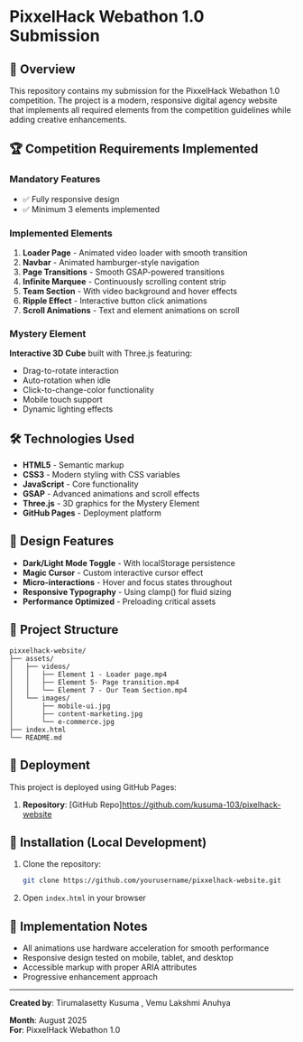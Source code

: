 # PixxelHack Webathon 1.0 Submission

## 🌟 Overview

This repository contains my submission for the PixxelHack Webathon 1.0 competition. The project is a modern, responsive digital agency website that implements all required elements from the competition guidelines while adding creative enhancements.

## 🏆 Competition Requirements Implemented

### Mandatory Features
- ✅ Fully responsive design
- ✅ Minimum 3 elements implemented

### Implemented Elements
1. **Loader Page** - Animated video loader with smooth transition
2. **Navbar** - Animated hamburger-style navigation
3. **Page Transitions** - Smooth GSAP-powered transitions
4. **Infinite Marquee** - Continuously scrolling content strip
5. **Team Section** - With video background and hover effects
6. **Ripple Effect** - Interactive button click animations
7. **Scroll Animations** - Text and element animations on scroll

### Mystery Element
**Interactive 3D Cube** built with Three.js featuring:
- Drag-to-rotate interaction
- Auto-rotation when idle
- Click-to-change-color functionality
- Mobile touch support
- Dynamic lighting effects

## 🛠 Technologies Used

- **HTML5** - Semantic markup
- **CSS3** - Modern styling with CSS variables
- **JavaScript** - Core functionality
- **GSAP** - Advanced animations and scroll effects
- **Three.js** - 3D graphics for the Mystery Element
- **GitHub Pages** - Deployment platform

## 🎨 Design Features

- **Dark/Light Mode Toggle** - With localStorage persistence
- **Magic Cursor** - Custom interactive cursor effect
- **Micro-interactions** - Hover and focus states throughout
- **Responsive Typography** - Using clamp() for fluid sizing
- **Performance Optimized** - Preloading critical assets

## 📂 Project Structure

```
pixxelhack-website/
├── assets/
│   ├── videos/
│   │   ├── Element 1 - Loader page.mp4 
│   │   ├── Element 5- Page transition.mp4
│   │   └── Element 7 - Our Team Section.mp4
│   └── images/
│       ├── mobile-ui.jpg
│       ├── content-marketing.jpg
│       └── e-commerce.jpg
├── index.html
└── README.md
```

## 🚀 Deployment

This project is deployed using GitHub Pages:

1. **Repository**: [GitHub Repo]https://github.com/kusuma-103/pixelhack-website
## 🔧 Installation (Local Development)

1. Clone the repository:
   ```bash
   git clone https://github.com/yourusername/pixxelhack-website.git
   ```
2. Open `index.html` in your browser

## 📝 Implementation Notes

- All animations use hardware acceleration for smooth performance
- Responsive design tested on mobile, tablet, and desktop
- Accessible markup with proper ARIA attributes
- Progressive enhancement approach

---
**Created by**:  Tirumalasetty Kusuma   , Vemu Lakshmi Anuhya

**Month**: August 2025  
**For**: PixxelHack Webathon 1.0

